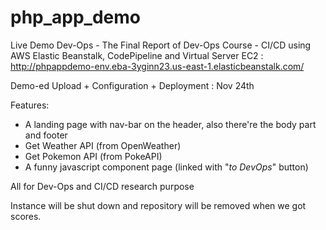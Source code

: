 # php_app_demo
Live Demo Dev-Ops - The Final Report of Dev-Ops Course - CI/CD using AWS Elastic Beanstalk, CodePipeline and Virtual Server EC2 : http://phpappdemo-env.eba-3yginn23.us-east-1.elasticbeanstalk.com/


Demo-ed Upload + Configuration + Deployment : Nov 24th

Features:
  - A landing page with nav-bar on the header, also there're the body part and footer
  - Get Weather API (from OpenWeather)
  - Get Pokemon API (from PokeAPI)
  - A funny javascript component page (linked with "<i>to DevOps</i>" button)
  
All for Dev-Ops and CI/CD research purpose

Instance will be shut down and repository will be removed when we got scores.

